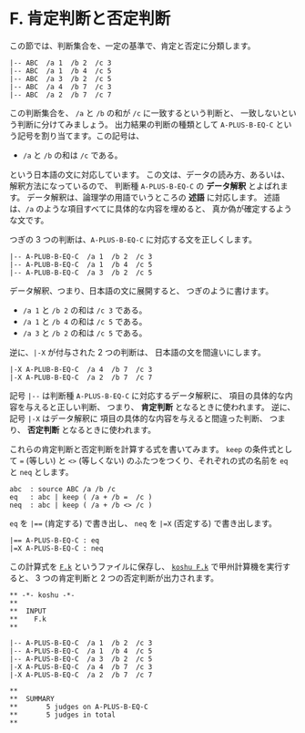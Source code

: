 # F. 肯定判断と否定判断


この節では、判断集合を、一定の基準で、肯定と否定に分類します。

~~~~~~~~~~~~~~~~~~~~~~~~~~~~~~~~~~~~~~~~~~~~ { .koshu .input }
|-- ABC  /a 1  /b 2  /c 3
|-- ABC  /a 1  /b 4  /c 5
|-- ABC  /a 3  /b 2  /c 5
|-- ABC  /a 4  /b 7  /c 3
|-- ABC  /a 2  /b 7  /c 7
~~~~~~~~~~~~~~~~~~~~~~~~~~~~~~~~~~~~~~~~~~~~~~~~~~~~~~~~~~~~~~~

この判断集合を、
`/a` と `/b` の和が `/c` に一致するという判断と、
一致しないという判断に分けてみましょう。
出力結果の判断の種類として `A-PLUS-B-EQ-C`
という記号を割り当てます。この記号は、

 - `/a` と `/b` の和は `/c` である。

という日本語の文に対応しています。
この文は、データの読み方、あるいは、解釈方法になっているので、
判断種 `A-PLUS-B-EQ-C` の **データ解釈** とよばれます。
データ解釈は、論理学の用語でいうところの **述語** に対応します。
述語は、`/a` のような項目すべてに具体的な内容を埋めると、
真か偽が確定するような文です。

つぎの 3 つの判断は、`A-PLUS-B-EQ-C`
に対応する文を正しくします。

~~~~~~~~~~~~~~~~~~~~~~~~~~~~~~~~~~~~~~~~~~~~ { .koshu .output }
|-- A-PLUB-B-EQ-C  /a 1  /b 2  /c 3
|-- A-PLUB-B-EQ-C  /a 1  /b 4  /c 5
|-- A-PLUB-B-EQ-C  /a 3  /b 2  /c 5
~~~~~~~~~~~~~~~~~~~~~~~~~~~~~~~~~~~~~~~~~~~~~~~~~~~~~~~~~~~~~~~

データ解釈、つまり、日本語の文に展開すると、
つぎのように書けます。

 - `/a 1` と `/b 2` の和は `/c 3` である。
 - `/a 1` と `/b 4` の和は `/c 5` である。
 - `/a 3` と `/b 2` の和は `/c 5` である。

逆に、`|-X` が付与された 2 つの判断は、
日本語の文を間違いにします。

~~~~~~~~~~~~~~~~~~~~~~~~~~~~~~~~~~~~~~~~~~~~ { .koshu .output }
|-X A-PLUB-B-EQ-C  /a 4  /b 7  /c 3
|-X A-PLUB-B-EQ-C  /a 2  /b 7  /c 7
~~~~~~~~~~~~~~~~~~~~~~~~~~~~~~~~~~~~~~~~~~~~~~~~~~~~~~~~~~~~~~~

記号 `|--` は判断種
`A-PLUS-B-EQ-C` に対応するデータ解釈に、
項目の具体的な内容を与えると正しい判断、
つまり、 **肯定判断** となるときに使われます。
逆に、記号 `|-X` はデータ解釈に
項目の具体的な内容を与えると間違った判断、
つまり、 **否定判断** となるときに使われます。

これらの肯定判断と否定判断を計算する式を書いてみます。
`keep` の条件式として `=` (等しい) と `<>` (等しくない)
のふたつをつくり、それぞれの式の名前を `eq` と `neq` とします。

~~~~~~~~~~~~~~~~~~~~~~~~~~~~~~~~~~~~~~~~~~~~ { .koshu .input }
abc  : source ABC /a /b /c
eq   : abc | keep ( /a + /b =  /c )
neq  : abc | keep ( /a + /b <> /c )
~~~~~~~~~~~~~~~~~~~~~~~~~~~~~~~~~~~~~~~~~~~~~~~~~~~~~~~~~~~~~~~

`eq` を `|==` (肯定する) で書き出し、
`neq` を `|=X` (否定する) で書き出します。

~~~~~~~~~~~~~~~~~~~~~~~~~~~~~~~~~~~~~~~~~~~~ { .koshu .input }
|== A-PLUS-B-EQ-C : eq
|=X A-PLUS-B-EQ-C : neq
~~~~~~~~~~~~~~~~~~~~~~~~~~~~~~~~~~~~~~~~~~~~~~~~~~~~~~~~~~~~~~~

この計算式を [`F.k`][F.k] というファイルに保存し、
[`koshu F.k`][koshu F.k] で甲州計算機を実行すると、
3 つの肯定判断と 2 つの否定判断が出力されます。

~~~~~~~~~~~~~~~~~~~~~~~~~~~~~~~~~~~~~~~~~~~~ { .koshu .output }
** -*- koshu -*-
**  
**  INPUT
**    F.k
**    

|-- A-PLUS-B-EQ-C  /a 1  /b 2  /c 3
|-- A-PLUS-B-EQ-C  /a 1  /b 4  /c 5
|-- A-PLUS-B-EQ-C  /a 3  /b 2  /c 5
|-X A-PLUS-B-EQ-C  /a 4  /b 7  /c 3
|-X A-PLUS-B-EQ-C  /a 2  /b 7  /c 7

**  
**  SUMMARY
**       5 judges on A-PLUS-B-EQ-C
**       5 judges in total
**
~~~~~~~~~~~~~~~~~~~~~~~~~~~~~~~~~~~~~~~~~~~~~~~~~~~~~~~~~~~~~~~


[F.k]:  ../F/F.k
[koshu F.k]: INOUT.md

